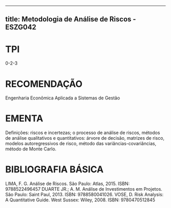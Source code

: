 
---
title: Metodologia de Análise de Riscos - ESZG042 
---

# TPI

0-2-3

# RECOMENDAÇÃO

Engenharia Econômica Aplicada a Sistemas de Gestão

# EMENTA

Definições: riscos e incertezas; o processo de análise de riscos, métodos de análise qualitativos e quantitativos: árvore de decisão, matrizes de risco, modelos autoregressivos de risco, método das variâncias-covariâncias, método de Monte Carlo.

# BIBLIOGRAFIA BÁSICA

LIMA, F. G. Análise de Riscos. São Paulo: Atlas, 2015. ISBN: 9788522496457
DUARTE JR.; A. M. Análise de Investimentos em Projetos. São Paulo: Saint Paul, 2013. ISBN: 9788580041026.
VOSE, D. Risk Analysis: A Quantitative Guide. West Sussex: Wiley, 2008. ISBN: 9780470512845
        